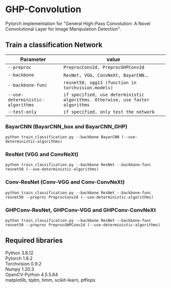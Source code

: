 # GHP-Convolution
Pytorch implementation for "General High-Pass Convolution: A Novel Convolutional Layer for Image Manipulation Detection".

## Train a classification Network
| Parameter                        | value                                              |
| -------------------------------- | -------------------------------------------------- |
| `--preproc`                      | `PreprocConv2d, PreprocGHPConv2d`                  |
| `--backbone`                     | `ResNet, VGG, ConvNeXt, BayarCNN`...               |
| `--backbone-func`                | `resnet50, vgg13 (function in torchvision.models)` |
| `--use-deterministic-algorithms` | `if specified, use deterministic algorithms. Otherwise, use faster algorithms` |
| `--test-only`                    | `if specified, only test the network`              |
### BayarCNN (BayarCNN_box and BayarCNN_GHP)
```
python train_classification.py --backbone BayarCNN (--use-deterministic-algorithms)
```
### ResNet (VGG and ConvNeXt)
```
python train_classification.py --backbone ResNet --backbone-func resnet50 (--use-deterministic-algorithms)
```
### Conv-ResNet (Conv-VGG and Conv-ConvNeXt)
```
python train_classification.py --backbone ResNet --backbone-func resnet50 --preproc PreprocConv2d (--use-deterministic-algorithms)
```
### GHPConv-ResNet, GHPConv-VGG and GHPConv-ConvNeXt
```
python train_classification.py --backbone ResNet --backbone-func resnet50 --preproc PreprocGHPConv2d (--use-deterministic-algorithms)
```

## Required libraries
Python 3.8.12  
Pytorch 1.8.2  
Torchvision 0.9.2  
Numpy 1.20.3  
OpenCV-Python 4.5.5.64  
matplotlib, tqdm, timm, scikit-learn, ptflops
